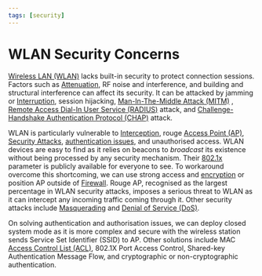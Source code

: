 ```yaml
---
tags: [security]
---
```


# WLAN Security Concerns

[Wireless LAN (WLAN)](202302161710.md) lacks built-in security to protect
connection sessions. Factors such as [Attenuation](202209021302.md), RF noise
and interference, and building and structural interference can affect its
security. It can be attacked by jamming or [Interruption](202209261908.md),
session hijacking, [Man-In-The-Middle Attack (MITM)](202210132201.md)
, [Remote Access Dial-In User Service (RADIUS)](202210221318.md) attack, and
[Challenge-Handshake Authentication Protocol (CHAP)](202408122229.md) attack.

WLAN is particularly vulnerable to [Interception](202209261916.md), rouge
[Access Point (AP)](202304061549.md), [Security Attacks](202209261358.md),
[authentication issues](202210040915.md), and unauthorised access. WLAN devices
are easy to find as it relies on beacons to *broadcast* its existence without
being processed by any security mechanism. Their [802.1x](202303082056.md)
parameter is publicly available for everyone to see. To workaround overcome this
shortcoming, we can use strong access and [encryption](202209281121.md) or
position AP outside of [Firewall](202301211140.md). Rouge AP, recognised as the
largest percentage in WLAN security attacks, imposes a serious threat to WLAN as
it can intercept any incoming traffic coming through it. Other security attacks
include [Masquerading](202209262114.md) and [Denial of Service (DoS)](202209262115.md).

On solving authentication and authorisation issues, we can deploy closed system
mode as it is more complex and secure with the wireless station sends Service
Set Identifier (SSID) to AP. Other solutions include MAC [Access Control List (ACL)](202302190738.md),
802.1X Port Access Control, Shared-key Authentication Message Flow, and
cryptographic or non-cryptographic authentication.
